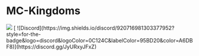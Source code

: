 # MC-Kingdoms
<img src="https://www.bisecthosting.com/images/CF/MCKingdoms/BH_MC_HEADER.webp" title="" alt=" " data-align="center">
[
![Discord](https://img.shields.io/discord/920716981303377952?style=for-the-badge&logo=discord&logoColor=0C124C&labelColor=95BD20&color=A6DBF8)](https://discord.gg/JyURxyJFxZ)

